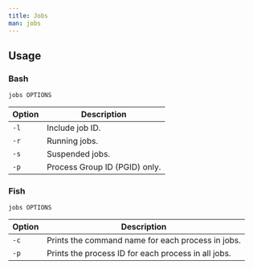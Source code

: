 ```yaml
---
title: Jobs
man: jobs
---
```


## Usage

### Bash

```shell
jobs OPTIONS
```

| Option | Description |
| --- | --- |
| `-l` | Include job ID. |
| `-r` | Running jobs. |
| `-s` | Suspended jobs. |
| `-p` | Process Group ID (PGID) only. |

### Fish

```shell
jobs OPTIONS
```

| Option | Description |
| --- | --- |
| `-c` | Prints the command name for each process in jobs. |
| `-p` | Prints the process ID for each process in all jobs. |
